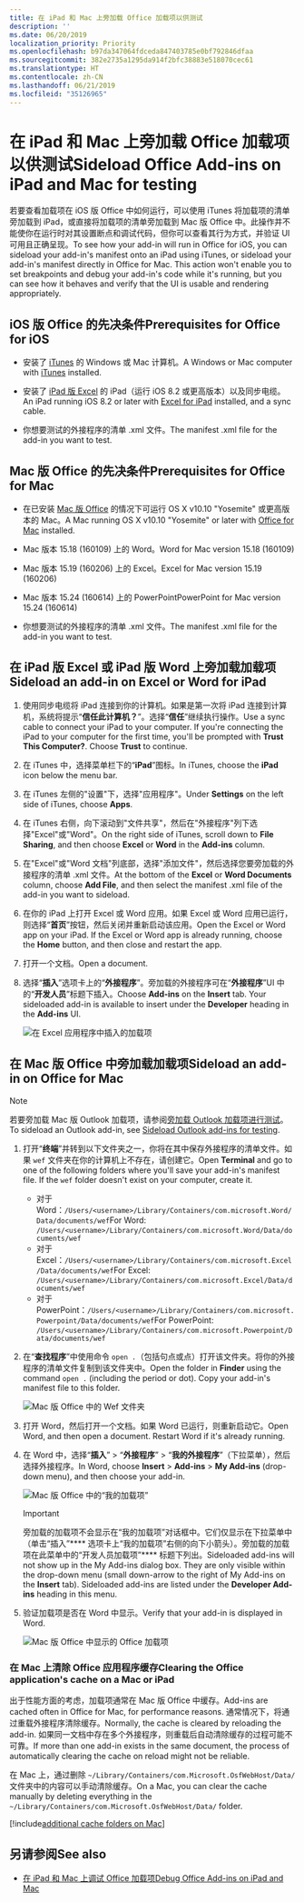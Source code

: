 ```yaml
---
title: 在 iPad 和 Mac 上旁加载 Office 加载项以供测试
description: ''
ms.date: 06/20/2019
localization_priority: Priority
ms.openlocfilehash: b97da347064fdceda847403785e0bf792846dfaa
ms.sourcegitcommit: 382e2735a1295da914f2bfc38883e518070cec61
ms.translationtype: HT
ms.contentlocale: zh-CN
ms.lasthandoff: 06/21/2019
ms.locfileid: "35126965"
---
```

# <a name="sideload-office-add-ins-on-ipad-and-mac-for-testing"></a><span data-ttu-id="b29c3-102">在 iPad 和 Mac 上旁加载 Office 加载项以供测试</span><span class="sxs-lookup"><span data-stu-id="b29c3-102">Sideload Office Add-ins on iPad and Mac for testing</span></span>

<span data-ttu-id="b29c3-p101">若要查看加载项在 iOS 版 Office 中如何运行，可以使用 iTunes 将加载项的清单旁加载到 iPad，或直接将加载项的清单旁加载到 Mac 版 Office 中。此操作并不能使你在运行时对其设置断点和调试代码，但你可以查看其行为方式，并验证 UI 可用且正确呈现。</span><span class="sxs-lookup"><span data-stu-id="b29c3-p101">To see how your add-in will run in Office for iOS, you can sideload your add-in's manifest onto an iPad using iTunes, or sideload your add-in's manifest directly in Office for Mac. This action won't enable you to set breakpoints and debug your add-in's code while it's running, but you can see how it behaves and verify that the UI is usable and rendering appropriately.</span></span> 

## <a name="prerequisites-for-office-on-ios"></a><span data-ttu-id="b29c3-105">iOS 版 Office 的先决条件</span><span class="sxs-lookup"><span data-stu-id="b29c3-105">Prerequisites for Office for iOS</span></span>

- <span data-ttu-id="b29c3-106">安装了 [iTunes](https://www.apple.com/itunes/download/) 的 Windows 或 Mac 计算机。</span><span class="sxs-lookup"><span data-stu-id="b29c3-106">A Windows or Mac computer with [iTunes](https://www.apple.com/itunes/download/) installed.</span></span>
    
- <span data-ttu-id="b29c3-107">安装了 [iPad 版 Excel](https://itunes.apple.com/us/app/microsoft-excel/id586683407?mt=8) 的 iPad（运行 iOS 8.2 或更高版本）以及同步电缆。</span><span class="sxs-lookup"><span data-stu-id="b29c3-107">An iPad running iOS 8.2 or later with [Excel for iPad](https://itunes.apple.com/us/app/microsoft-excel/id586683407?mt=8) installed, and a sync cable.</span></span>
    
- <span data-ttu-id="b29c3-108">你想要测试的外接程序的清单 .xml 文件。</span><span class="sxs-lookup"><span data-stu-id="b29c3-108">The manifest .xml file for the add-in you want to test.</span></span>
    

## <a name="prerequisites-for-office-on-mac"></a><span data-ttu-id="b29c3-109">Mac 版 Office 的先决条件</span><span class="sxs-lookup"><span data-stu-id="b29c3-109">Prerequisites for Office for Mac</span></span>

- <span data-ttu-id="b29c3-110">在已安装 [Mac 版 Office](https://products.office.com/buy/compare-microsoft-office-products?tab=omac) 的情况下可运行 OS X v10.10 "Yosemite" 或更高版本的 Mac。</span><span class="sxs-lookup"><span data-stu-id="b29c3-110">A Mac running OS X v10.10 "Yosemite" or later with [Office for Mac](https://products.office.com/buy/compare-microsoft-office-products?tab=omac) installed.</span></span>
    
- <span data-ttu-id="b29c3-111">Mac 版本 15.18 (160109) 上的 Word。</span><span class="sxs-lookup"><span data-stu-id="b29c3-111">Word for Mac version 15.18 (160109)</span></span>
   
- <span data-ttu-id="b29c3-112">Mac 版本 15.19 (160206) 上的 Excel。</span><span class="sxs-lookup"><span data-stu-id="b29c3-112">Excel for Mac version 15.19 (160206)</span></span>

- <span data-ttu-id="b29c3-113">Mac 版本 15.24 (160614) 上的 PowerPoint</span><span class="sxs-lookup"><span data-stu-id="b29c3-113">PowerPoint for Mac version 15.24 (160614)</span></span>
    
- <span data-ttu-id="b29c3-114">你想要测试的外接程序的清单 .xml 文件。</span><span class="sxs-lookup"><span data-stu-id="b29c3-114">The manifest .xml file for the add-in you want to test.</span></span>
    

## <a name="sideload-an-add-in-on-excel-or-word-on-ipad"></a><span data-ttu-id="b29c3-115">在 iPad 版 Excel 或 iPad 版 Word 上旁加载加载项</span><span class="sxs-lookup"><span data-stu-id="b29c3-115">Sideload an add-in on Excel or Word for iPad</span></span>

1. <span data-ttu-id="b29c3-p102">使用同步电缆将 iPad 连接到你的计算机。如果是第一次将 iPad 连接到计算机，系统将提示“**信任此计算机？**”。选择“**信任**”继续执行操作。</span><span class="sxs-lookup"><span data-stu-id="b29c3-p102">Use a sync cable to connect your iPad to your computer. If you're connecting the iPad to your computer for the first time, you'll be prompted with  **Trust This Computer?**. Choose **Trust** to continue.</span></span>

2. <span data-ttu-id="b29c3-119">在 iTunes 中，选择菜单栏下的“**iPad**”图标。</span><span class="sxs-lookup"><span data-stu-id="b29c3-119">In iTunes, choose the  **iPad** icon below the menu bar.</span></span>

3. <span data-ttu-id="b29c3-120">在 iTunes 左侧的"设置"下，选择"应用程序"。</span><span class="sxs-lookup"><span data-stu-id="b29c3-120">Under  **Settings** on the left side of iTunes, choose **Apps**.</span></span>

4. <span data-ttu-id="b29c3-121">在 iTunes 右侧，向下滚动到"文件共享"，然后在"外接程序"列下选择"Excel"或"Word"。</span><span class="sxs-lookup"><span data-stu-id="b29c3-121">On the right side of iTunes, scroll down to  **File Sharing**, and then choose  **Excel** or **Word** in the **Add-ins** column.</span></span>

5. <span data-ttu-id="b29c3-122">在"Excel"或"Word 文档"列底部，选择"添加文件"，然后选择您要旁加载的外接程序的清单 .xml 文件。</span><span class="sxs-lookup"><span data-stu-id="b29c3-122">At the bottom of the  **Excel** or **Word Documents** column, choose **Add File**, and then select the manifest .xml file of the add-in you want to sideload.</span></span> 
    
6. <span data-ttu-id="b29c3-p103">在你的 iPad 上打开 Excel 或 Word 应用。如果 Excel 或 Word 应用已运行，则选择“**首页**”按钮，然后关闭并重新启动该应用。</span><span class="sxs-lookup"><span data-stu-id="b29c3-p103">Open the Excel or Word app on your iPad. If the Excel or Word app is already running, choose the  **Home** button, and then close and restart the app.</span></span>
    
7. <span data-ttu-id="b29c3-125">打开一个文档。</span><span class="sxs-lookup"><span data-stu-id="b29c3-125">Open a document.</span></span>
    
8. <span data-ttu-id="b29c3-126">选择“**插入**”选项卡上的“**外接程序**”。旁加载的外接程序可在“**外接程序**”UI 中的“**开发人员**”标题下插入。</span><span class="sxs-lookup"><span data-stu-id="b29c3-126">Choose  **Add-ins** on the **Insert** tab. Your sideloaded add-in is available to insert under the **Developer** heading in the **Add-ins** UI.</span></span>
    
    ![在 Excel 应用程序中插入的加载项](../images/excel-insert-add-in.png)


## <a name="sideload-an-add-in-in-office-on-mac"></a><span data-ttu-id="b29c3-128">在 Mac 版 Office 中旁加载加载项</span><span class="sxs-lookup"><span data-stu-id="b29c3-128">Sideload an add-in on Office for Mac</span></span>

> [!NOTE]
> <span data-ttu-id="b29c3-129">若要旁加载 Mac 版 Outlook 加载项，请参阅[旁加载 Outlook 加载项进行测试](/outlook/add-ins/sideload-outlook-add-ins-for-testing)。</span><span class="sxs-lookup"><span data-stu-id="b29c3-129">To sideload an Outlook add-in, see [Sideload Outlook add-ins for testing](/outlook/add-ins/sideload-outlook-add-ins-for-testing).</span></span>

1. <span data-ttu-id="b29c3-p104">打开“**终端**”并转到以下文件夹之一，你将在其中保存外接程序的清单文件。如果 `wef` 文件夹在你的计算机上不存在，请创建它。</span><span class="sxs-lookup"><span data-stu-id="b29c3-p104">Open  **Terminal** and go to one of the following folders where you'll save your add-in's manifest file. If the `wef` folder doesn't exist on your computer, create it.</span></span>
    
    - <span data-ttu-id="b29c3-132">对于 Word：`/Users/<username>/Library/Containers/com.microsoft.Word/Data/documents/wef`</span><span class="sxs-lookup"><span data-stu-id="b29c3-132">For Word:  `/Users/<username>/Library/Containers/com.microsoft.Word/Data/documents/wef`</span></span>    
    - <span data-ttu-id="b29c3-133">对于 Excel：`/Users/<username>/Library/Containers/com.microsoft.Excel/Data/documents/wef`</span><span class="sxs-lookup"><span data-stu-id="b29c3-133">For Excel:  `/Users/<username>/Library/Containers/com.microsoft.Excel/Data/documents/wef`</span></span>
    - <span data-ttu-id="b29c3-134">对于 PowerPoint：`/Users/<username>/Library/Containers/com.microsoft.Powerpoint/Data/documents/wef`</span><span class="sxs-lookup"><span data-stu-id="b29c3-134">For PowerPoint: `/Users/<username>/Library/Containers/com.microsoft.Powerpoint/Data/documents/wef`</span></span>
    
2. <span data-ttu-id="b29c3-p105">在“**查找程序**”中使用命令 `open .`（包括句点或点）打开该文件夹。将你的外接程序的清单文件复制到该文件夹中。</span><span class="sxs-lookup"><span data-stu-id="b29c3-p105">Open the folder in  **Finder** using the command `open .` (including the period or dot). Copy your add-in's manifest file to this folder.</span></span>
    
    ![Mac 版 Office 中的 Wef 文件夹](../images/all-my-files.png)

3. <span data-ttu-id="b29c3-p106">打开 Word，然后打开一个文档。如果 Word 已运行，则重新启动它。</span><span class="sxs-lookup"><span data-stu-id="b29c3-p106">Open Word, and then open a document. Restart Word if it's already running.</span></span>
    
4. <span data-ttu-id="b29c3-140">在 Word 中，选择“**插入**” > “**外接程序**” > “**我的外接程序**”（下拉菜单），然后选择外接程序。</span><span class="sxs-lookup"><span data-stu-id="b29c3-140">In Word, choose  **Insert** > **Add-ins** > **My Add-ins** (drop-down menu), and then choose your add-in.</span></span>
    
    ![Mac 版 Office 中的“我的加载项”](../images/my-add-ins-wikipedia.png)

    > [!IMPORTANT]
    > <span data-ttu-id="b29c3-p107">旁加载的加载项不会显示在“我的加载项”对话框中。它们仅显示在下拉菜单中（单击“插入”\*\*\*\* 选项卡上“我的加载项”右侧的向下小箭头）。旁加载的加载项在此菜单中的“开发人员加载项”\*\*\*\* 标题下列出。</span><span class="sxs-lookup"><span data-stu-id="b29c3-p107">Sideloaded add-ins will not show up in the My Add-ins dialog box. They are only visible within the drop-down menu (small down-arrow to the right of My Add-ins on the **Insert** tab). Sideloaded add-ins are listed under the **Developer Add-ins** heading in this menu.</span></span> 
    
5. <span data-ttu-id="b29c3-145">验证加载项是否在 Word 中显示。</span><span class="sxs-lookup"><span data-stu-id="b29c3-145">Verify that your add-in is displayed in Word.</span></span>
    
    ![Mac 版 Office 中显示的 Office 加载项](../images/lorem-ipsum-wikipedia.png)
    
### <a name="clearing-the-office-applications-cache-on-a-mac"></a><span data-ttu-id="b29c3-147">在 Mac 上清除 Office 应用程序缓存</span><span class="sxs-lookup"><span data-stu-id="b29c3-147">Clearing the Office application's cache on a Mac or iPad</span></span>

<span data-ttu-id="b29c3-148">出于性能方面的考虑，加载项通常在 Mac 版 Office 中缓存。</span><span class="sxs-lookup"><span data-stu-id="b29c3-148">Add-ins are cached often in Office for Mac, for performance reasons.</span></span> <span data-ttu-id="b29c3-149">通常情况下，将通过重载外接程序清除缓存。</span><span class="sxs-lookup"><span data-stu-id="b29c3-149">Normally, the cache is cleared by reloading the add-in.</span></span> <span data-ttu-id="b29c3-150">如果同一文档中存在多个外接程序，则重载后自动清除缓存的过程可能不可靠。</span><span class="sxs-lookup"><span data-stu-id="b29c3-150">If  more than one add-in exists in the same document, the process of automatically clearing the cache on reload might not be reliable.</span></span>

<span data-ttu-id="b29c3-151">在 Mac 上，通过删除 `~/Library/Containers/com.Microsoft.OsfWebHost/Data/` 文件夹中的内容可以手动清除缓存。</span><span class="sxs-lookup"><span data-stu-id="b29c3-151">On a Mac, you can clear the cache manually by deleting everything in the `~/Library/Containers/com.Microsoft.OsfWebHost/Data/` folder.</span></span> 

[!include[additional cache folders on Mac](../includes/mac-cache-folders.md)]

## <a name="see-also"></a><span data-ttu-id="b29c3-152">另请参阅</span><span class="sxs-lookup"><span data-stu-id="b29c3-152">See also</span></span>

- [<span data-ttu-id="b29c3-153">在 iPad 和 Mac 上调试 Office 加载项</span><span class="sxs-lookup"><span data-stu-id="b29c3-153">Debug Office Add-ins on iPad and Mac</span></span>](debug-office-add-ins-on-ipad-and-mac.md)
